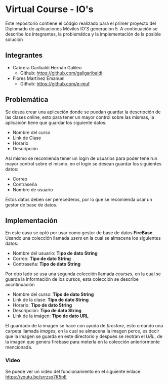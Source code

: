 # Virtual Course - IO's

Este repositorio contiene el códgio realizado para el primer proyecto del Diplomado de aplicaciones Móviles IO'S generación 5. A continuación se describe los integrantes, la problemática y la implementación de la posible solución

## Integrantes

- Cabrera Garibaldi Hernán Galileo
  - Github: https://github.com/galigaribaldi
- Flores Martínez Emanuel
  - Github: https://github.com/e-muf

## Problemática

Se desea crear una aplicación donde se puedan guardar la descripción de las clases online, esto para tener un mayor control sobre las mismas, la aplicaicón tiene que guardar los siguiente datos:

- Nombre del curso
- Link de Clase
- Horario
- Descripción

Así mismo se recomienda tener un login de usuarios para poder tene run mayor control sobre el mismo. en el login se desean guardar los siguientes datos:

- Correo
- Contraseña
- Nombre de usuario

Estos datos deben ser perecederos, por lo que se recomienda usar un gestor de base de datos.

## Implementación

En este caso se optó por usar como gestor de base de datos **FireBase**. Usando una colección llamada *users* en la cual se almacena los siguientes datos:

- Nombre del usuario: **Tipo de dato String**
- Correo: **Tipo de dato String**
- Contraseña: **Tipo de dato String**

Por otro lado se usa una segunda colección llamada *courses*, en la cual se guarda la información de los cursos, esta colección se describe aocntinuación

- Nombre del curso: **Tipo de dato String**
- Link de la clase: **Tipo de dato String**
- Horario: **Tipo de dato String**
- Descripción: **Tipo de dato String**
- Link de la imágen: **Tipo de dato URL**

El guardado de la imagen se hace con ayuda de *firestore*, esto creando una carpeta llamada *images*, en la cual se almacena la imagen perce, es decir que la imagen se guarda en este directorio y después se reotran el *URL*, de la imagen que genera firebase para meterla en la colección anteriormente mencionada.

### Video
Se puede ver un video del funcionamiento en el siguiente enlace: https://youtu.be/srrzsx7K5pE